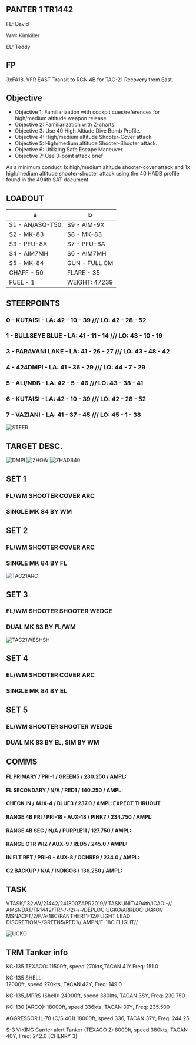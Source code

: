 ## PANTER 1 TR1442

FL: David

WM: Kimkiller

EL: Teddy

## FP
3xFA18, VFR EAST
Transit to RGN 4B for TAC-21
Recovery from East. 

## Objective

* Objective 1: Familiarization with cockpit cues/references for high/medium altitude weapon release.
* Objective 2: Familiarization with Z-charts.
* Objective 3: Use 40 High Altiude Dive Bomb Profile.
* Objective 4: High/medium altitude Shooter-Cover attack.
* Objective 5: High/medium altitude Shooter-Shooter attack.
* Objective 6: Utilizing Safe Escape Maneuver.
* Objective 7: Use 3-point attack brief

As a minimum conduct 1x high/medium altitude shooter-cover attack and 1x high/medium altitude shooter-shooter attack using the 40 HADB profile found in the 494th SAT document.
	
## LOADOUT

a | b
--------------- | ---------------
S1 - AN/ASQ-T50 | S9 - AIM-9X
S2 - MK-83 | S8 - MK-83
S3 - PFU-8A | S7 - PFU-8A
S4 - AIM7MH | S6 - AIM7MH
S5 - MK-84 | GUN - FULL CM
CHAFF - 50 | FLARE - 35
FUEL - 1 | WEIGHT: 47239


## STEERPOINTS

### 0 - KUTAISI - LA:  42 - 10 - 39 /// LO:  42 - 28 - 52
### 1 - BULLSEYE BLUE - LA:  41 - 11 - 14 /// LO:  43 - 10 - 19
### 3 - PARAVANI LAKE - LA:  41 - 26 - 27 /// LO:  43 - 48 - 42
### 4 - 424DMPI - LA:  41 - 36 - 29 /// LO:  44 - 7 - 29
### 5 - ALI/NDB - LA:  42 - 5 - 46 /// LO:  43 - 38 - 41
### 6 - KUTAISI - LA:  42 - 10 - 39 /// LO:  42 - 28 - 52
### 7 - VAZIANI - LA:  41 - 37 - 45 /// LO:  45 - 1 - 38


![STEER](E40.PNG)

## TARGET DESC.

![DMPI](E10.png)
![ZHOW](E20.PNG)
![ZHADB40](E30.PNG)

## SET 1

### FL/WM SHOOTER COVER ARC
### SINGLE MK 84 BY WM

## SET 2

### FL/WM SHOOTER COVER ARC
### SINGLE MK 84 BY FL

![TAC21ARC](TAC21ARC.PNG)

## SET 3

### FL/WM SHOOTER SHOOTER WEDGE
### DUAL MK 83 BY FL/WM

![TAC21WESHSH](TAC21WESHSH.PNG)

## SET 4

### EL/WM SHOOTER COVER ARC
### SINGLE MK 84 BY EL

## SET 5

### EL/WM SHOOTER SHOOTER WEDGE
### DUAL MK 83 BY EL, SIM BY WM

## COMMS

#### FL PRIMARY / PRI-1 / GREEN5 / 230.250 / AMPL:
#### FL SECONDARY / N/A / RED1 / 140.250 / AMPL:
#### CHECK IN / AUX-4 / BLUE3 / 237.0 / AMPL:EXPECT THRUOUT
#### RANGE 4B PRI / PRI-18 - AUX-18 / PINK7 / 234.750 / AMPL:
#### RANGE 4B SEC / N/A / PURPLE11 / 127.750 / AMPL:
#### RANGE CTR WIZ / AUX-9 / RED5 / 245.0 / AMPL:
#### IN FLT RPT / PRI-9 - AUX-8 / OCHRE9 / 234.0 / AMPL:
#### C2 BACKUP / N/A / INDIGO6 / 136.250 / AMPL:

	

## TASK
VTASK/132vW/21442/241800ZAPR2019//
TASKUNIT/494th/ICAO:-//
AMSNDAT/TR1442/TR/-/-/2/-/-/DEPLOC:UGKO/ARRLOC:UGKO//
MSNACFT/2/F/A-18C/PANTHER11-12/FLIGHT LEAD DISCRETION/-/GREEN5/RED1//
AMPN/F-18C FLIGHT//

![UGKO](v1.png)


## TRM Tanker info
KC-135 TEXACO:
11500ft, speed 270kts,TACAN 41Y.Freq: 151.0

KC-135 SHELL:\
12000ft, speed 270kts, TACAN 42Y, Freq: 149.0

KC-135_MPRS (Shell):
24000ft, speed 380kts, TACAN 38Y, Freq: 230.750

KC-130 (ARCO):
18000ft, speed 336kts, TACAN 39Y, Freq: 235.500

AGGRESSOR IL-78 (C/S 401)
18000ft, speed 336, TACAN 37Y, Freq: 244.25

S-3 VIKING Carrier alert Tanker (TEXACO 2)
8000ft, speed 380kts, TACAN 40Y, Freq: 242.0 (CHERRY 3)
